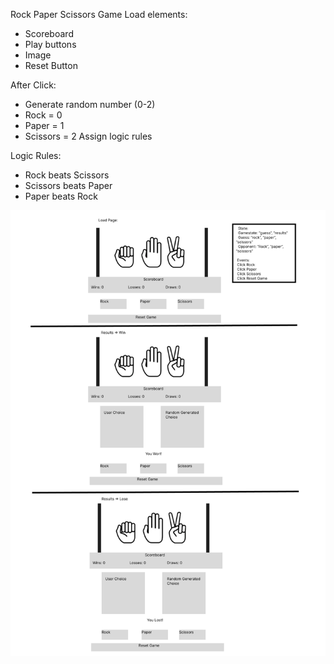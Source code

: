 Rock Paper Scissors Game
Load elements:

-   Scoreboard
-   Play buttons
-   Image
-   Reset Button

After Click:

-   Generate random number (0-2)
-   Rock = 0
-   Paper = 1
-   Scissors = 2
    Assign logic rules

Logic Rules:

-   Rock beats Scissors
-   Scissors beats Paper
-   Paper beats Rock

![](./Wireframe.png)
